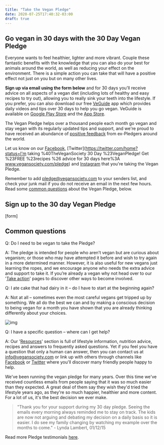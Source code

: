 ```yaml
---
title: "Take the Vegan Pledge"
date: 2020-07-25T17:40:32-03:00
draft: true
---
```

## Go vegan in 30 days with the 30 Day Vegan Pledge 

Everyone wants to feel healthier, lighter and more vibrant. Couple these fantastic benefits with the knowledge that you can also do your best for animals around the world, as well as reducing your effect on the environment. There is a simple action you can take that will have a positive effect not just on you but on many other lives. 

**Sign up via email using the form below** and for 30 days you’ll receive advice on all aspects of a vegan diet (including lots of healthy and easy recipes to try out), allowing you to really sink your teeth into the lifestyle. If you prefer, you can also download our free [VeGuide](https://vegansociety.com/veguide) app which provides daily videos and tips over 30 days to help you go vegan. VeGuide is available on [Google Play Store](https://play.google.com/store/apps/details?id=com.vegansoc.veguide) and the [App Store](https://itunes.apple.com/gb/app/veguide/id1440723859?mt=8).

The Vegan Pledge helps over a thousand people each month go vegan and stay vegan with its regularly updated tips and support, and we're proud to have received an abundance of [positive feedback](https://www.vegansociety.com/try-vegan/take-vegan-pledge/pledge-testimonials) from ex-Pledgers around the world. 

Let us know on our [Facebook](https://www.facebook.com/thevegansociety), [Twitter](https://twitter.com/home?status=I'm taking %40TheVeganSociety 30 Day %23VeganPledge! Get %23FREE %23recipes %26 advice for 30 days here%3A www.vegansociety.com/pledge) and [Instagram](https://www.instagram.com/theoriginalvegansociety) that you're taking the Vegan Pledge.

Remember to add [pledge@vegansociety.com](mailto:pledge@vegansociety.com) to your senders list, and check your junk mail if you do not receive an email in the next few hours. Read some [common questions](https://www.vegansociety.com/go-vegan/take-vegan-pledge#cq) about the Vegan Pledge, below.



## Sign up to the 30 day Vegan Pledge 

[form]

## Common questions 

Q: Do I need to be vegan to take the Pledge?

A: The pledge is intended for people who aren’t vegan but are curious about veganism; or those who may have attempted it before and wish to try again in a more determined manner. However, it is also useful for new vegans just learning the ropes, and we encourage anyone who needs the extra advice and support to take it. If you’re already a vegan why not head over to our '[Take action](https://www.vegansociety.com/take-action)' pages to discover other ways to become involved.

Q: I ate cake that had dairy in it – do I have to start at the beginning again?

A: Not at all – sometimes even the most careful vegans get tripped up by something. We all do the best we can and by making a conscious decision to being vegan for a month you have shown that you are already thinking differently about your choices.

![img](https://www.vegansociety.com/sites/default/files/uploads/Pledge_385.jpg)

Q: I have a specific question – where can I get help? 

A: Our '[Resources](https://www.vegansociety.com/resources)' section is full of lifestyle information, nutrition advice, recipes and answers to frequently asked questions. Yet if you feel you have a question that only a human can answer, then you can contact us at [info@vegansociety.com](mailto:info@vegansociety.com) or link up with others through channels like [Facebook](https://www.facebook.com/TheVeganSociety) or [Twitter](https://twitter.com/TheVeganSociety) where you'll discover many friendly people happy to help. 

We've been running the vegan pledge for many years. Over this time we've received countless emails from people saying that it was so much easier than they expected. A great deal of them say they wish they'd tried the lifestyle years ago, as they're so much happier, healthier and more content. For a lot of us, it's the best decision we ever make.

> "Thank you for your support during my 30 day pledge. Seeing the emails every morning always reminded me to stay on track. The kids are now not arguing and debating my decision on a daily basis so it is easier. I do see my family changing by watching my example over the months to come." - Lynda Lambert, 01/12/15

Read more Pledge testimonials [here](https://www.vegansociety.com/try-vegan/take-vegan-pledge/pledge-testimonials).